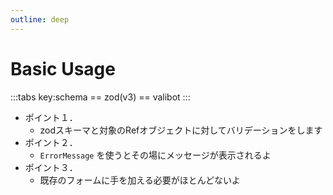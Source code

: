 ```yaml
---
outline: deep
---
```


<script setup lang="ts">
import TabZod from './TabZod.vue'
import TabValibot from './TabValibot.vue'
</script>

# Basic Usage

:::tabs key:schema
== zod(v3)
<TabZod></TabZod>
== valibot
<TabValibot></TabValibot>
:::

- ポイント１．
  - zodスキーマと対象のRefオブジェクトに対してバリデーションをします
- ポイント２．
  - `ErrorMessage` を使うとその場にメッセージが表示されるよ
- ポイント３．
  - 既存のフォームに手を加える必要がほとんどないよ
